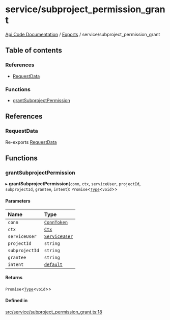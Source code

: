 # service/subproject\_permission\_grant
 
[Api Code Documentation](../README.md) / [Exports](../modules.md) / service/subproject\_permission\_grant

## Table of contents

### References

- [RequestData](service_subproject_permission_grant.md#requestdata)

### Functions

- [grantSubprojectPermission](service_subproject_permission_grant.md#grantsubprojectpermission)

## References

### RequestData

Re-exports [RequestData](../interfaces/service_domain_workflow_project_create.RequestData.md)

## Functions

### grantSubprojectPermission

▸ **grantSubprojectPermission**(`conn`, `ctx`, `serviceUser`, `projectId`, `subprojectId`, `grantee`, `intent`): `Promise`\<[`Type`](result.md#type)\<`void`\>\>

#### Parameters

| Name | Type |
| :------ | :------ |
| `conn` | [`ConnToken`](service_conn.md#conntoken) |
| `ctx` | [`Ctx`](../interfaces/lib_ctx.Ctx.md) |
| `serviceUser` | [`ServiceUser`](../interfaces/service_domain_organization_service_user.ServiceUser.md) |
| `projectId` | `string` |
| `subprojectId` | `string` |
| `grantee` | `string` |
| `intent` | [`default`](authz_intents.md#default) |

#### Returns

`Promise`\<[`Type`](result.md#type)\<`void`\>\>

#### Defined in

[src/service/subproject_permission_grant.ts:18](https://github.com/openkfw/TruBudget/blob/3b9e793/api/src/service/subproject_permission_grant.ts#L18)
